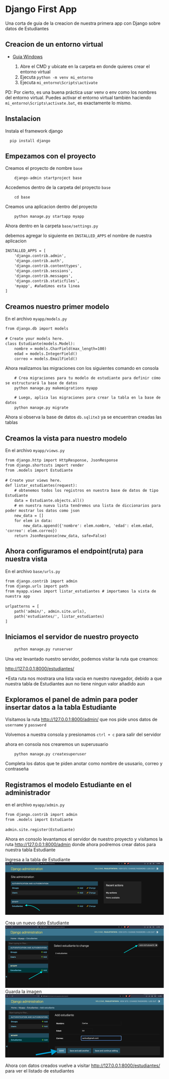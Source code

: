 
# Django First App

Una corta de guia de la creacion de nuestra primera app con Django sobre datos de Estudiantes


## Creacion de un entorno virtual

 - [Guia Windows](https://micro.recursospython.com/recursos/como-crear-un-entorno-virtual-venv.html)

    1. Abre el CMD y ubícate en la carpeta en donde quieres crear el entorno virtual
    2. Ejecuta ```python -m venv mi_entorno```
    3. Ejecuta ```mi_entorno\Scripts\activate```
    


PD:
    Por cierto, es una buena práctica usar venv o env como los nombres del entorno virtual.
    Puedes activar el entorno virtual también haciendo ```mi_entorno\Scripts\activate.bat```, es exactamente lo mismo.

## Instalacion

Instala el framework django

```
  pip install django
```
    
    

## Empezamos con el proyecto
Creamos el proyecto de nombre `base`
```
    django-admin startproject base
```

Accedemos dentro de la carpeta del proyecto `base`

```
    cd base
```

Creamos una aplicacion dentro del proyecto
```
    python manage.py startapp myapp
```

Ahora dentro en la carpeta `base/settings.py`

debemos agregar lo siguiente en `INSTALLED_APPS` el nombre de nuestra aplicacion
```
INSTALLED_APPS = [
    'django.contrib.admin',
    'django.contrib.auth',
    'django.contrib.contenttypes',
    'django.contrib.sessions',
    'django.contrib.messages',
    'django.contrib.staticfiles',
    'myapp', #añadimos esta linea
]
```


## Creamos nuestro primer modelo

En el archivo `myapp/models.py`

```
from django.db import models

# Create your models here.
class Estudiante(models.Model):
    nombre = models.CharField(max_length=100)
    edad = models.IntegerField()
    correo = models.EmailField()

```

Ahora realizamos las migraciones con los siguientes comando en consola

```
    # Crea migraciones para tu modelo de estudiante para definir cómo se estructurará la base de datos
    python manage.py makemigrations myapp

```
```
    # Luego, aplica las migraciones para crear la tabla en la base de datos
    python manage.py migrate
```
Ahora si observa la base de datos `db.sqlite3` ya se encuentran creadas las tablas

## Creamos la vista para nuestro modelo
En el archivo `myapp/views.py`

```
from django.http import HttpResponse, JsonResponse
from django.shortcuts import render
from .models import Estudiante

# Create your views here.
def listar_estudiantes(request):
    # obtenemos todos los registros en nuestra base de datos de tipo Estudiante
    data = Estudiante.objects.all() 
    # en nuestra nueva lista tendremos una lista de diccionarios para poder mostrar los datos como json
    new_data = []
    for elem in data:
        new_data.append({'nombre': elem.nombre, 'edad': elem.edad, 'correo': elem.correo})
    return JsonResponse(new_data, safe=False)
```

## Ahora configuramos el endpoint(ruta) para nuestra vista
En el archivo `base/urls.py`
```
from django.contrib import admin
from django.urls import path
from myapp.views import listar_estudiantes # importamos la vista de nuestra app

urlpatterns = [
    path('admin/', admin.site.urls),
    path('estudiantes/', listar_estudiantes)
]
```

## Iniciamos el servidor de nuestro proyecto
```bash
    python manage.py runserver
```

Una vez levantado nuestro servidor, podemos visitar la ruta que creamos:

http://127.0.0.1:8000/estudiantes/

*Esta ruta nos mostrara una lista vacia en nuestro navegador, debido a que nuestra tabla de Estudiantes aun no tiene ningun valor añadido aun

## Exploramos el panel de admin para poder insertar datos a la tabla Estudiante

Visitamos la ruta http://127.0.0.1:8000/admin/ que nos pide unos datos de `username` y `password`

Volvemos a nuestra consola y presionamos `ctrl + c` para salir del servidor

ahora en consola nos crearemos un superusuario

```
    python manage.py createsuperuser
```
Completa los datos que te piden anotar como nombre de ususario, correo y contraseña

## Registramos el modelo Estudiante en el administrador

en el archivo `myapp/admin.py`

```
from django.contrib import admin
from .models import Estudiante

admin.site.register(Estudiante)

```

Ahora en consolo levantamos el servidor de nuestro proyecto y visitamos la ruta  http://127.0.0.1:8000/admin
donde ahora podremos crear datos para nuestra tabla Estudiante

Ingresa a la tabla de Estudiante
![IMG1](images/img1.png)

Crea un nuevo dato Estudiante
![IMG1](images/img2.png)
Guarda la imagen
![IMG1](images/img3.png)

Ahora con datos creados vuelve a visitar http://127.0.0.1:8000/estudiantes/ para ver el listado de estudiantes